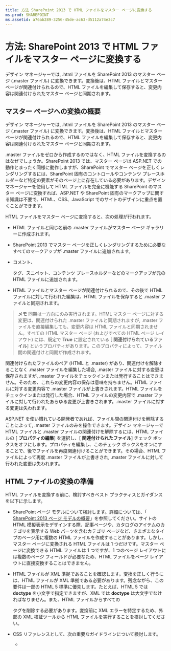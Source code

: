 ```yaml
---
title: 方法 SharePoint 2013 で HTML ファイルをマスター ページに変換する
ms.prod: SHAREPOINT
ms.assetid: a76ab289-3256-45de-ac63-d5112a74e3c7
---
```



# 方法: SharePoint 2013 で HTML ファイルをマスター ページに変換する
デザイン マネージャーでは, .html ファイルを SharePoint 2013 のマスター ページ (.master ファイル) に変換できます。変換後は、HTML ファイルとマスター ページが関連付けられるので、HTML ファイルを編集して保存すると、変更内容は関連付けられたマスター ページと同期されます。
## マスター ページへの変換の概要
<a name="Introduction"> </a>

デザイン マネージャーでは, .html ファイルを SharePoint 2013 のマスター ページ (.master ファイル) に変換できます。変換後は、HTML ファイルとマスター ページが関連付けられるので、HTML ファイルを編集して保存すると、変更内容は関連付けられたマスター ページと同期されます。
  
    
    
.master ファイルをゼロから作成するのではなく、HTML ファイルを変換するのはなぜでしょうか。SharePoint 2013 では、マスター ページは ASP.NET での動作とまったく同様に動作しますが、SharePoint でマスター ページを正しくレンダリングするには、SharePoint 固有のコントロールやコンテンツ プレースホルダーなど特定の要素がそのページ上に存在している必要があります。デザイン マネージャーを使用して HTML ファイルを完全に機能する SharePoint のマスター ページに変換すれば、ASP.NET や SharePoint 固有のマークアップに関する知識は不要で、HTML、CSS、JavaScript でのサイトのデザインに重点を置くことができます。
  
    
    
HTML ファイルをマスター ページに変換すると、次の処理が行われます。
  
    
    

- HTML ファイルと同じ名前の .master ファイルがマスター ページ ギャラリーに作成されます。
    
  
- SharePoint 2013 でマスター ページを正しくレンダリングするために必要なすべてのマークアップが .master ファイルに追加されます。
    
  
- コメント、 **<div>** タグ、スニペット、コンテンツ プレースホルダーなどのマークアップが元の HTML ファイルに追加されます。
    
  
- HTML ファイルとマスター ページが関連付けられるので、その後で HTML ファイルに対して行われた編集は、HTML ファイルを保存すると .master ファイルと同期されます。
    
  

> **メモ**
> 同期は一方向にのみ実行されます。HTML マスター ページに対する変更は、関連付けられた .master ファイルと同期されますが, .master ファイルを直接編集しても、変更内容は HTML ファイルと同期されません。すべての HTML マスター ページ (およびすべての HTML ページ レイアウト) には、既定で **True** に設定されている [ **関連付けられているファイル**] というプロパティがあります。このプロパティによって、ファイル間の関連付けと同期が作成されます。 
  
    
    

関連付けられたファイルのペア (HTML と .master) があり、関連付けを解除することなく .master ファイルを編集した場合, .master ファイルに対する変更は保存されますが, .master ファイルをチェックインまたは発行することはできません。そのため、これらの変更内容の保存は意味を持ちません。HTML ファイルに対する変更内容で .master ファイルが上書きされます。HTML ファイルをチェックインまたは発行した場合、HTML ファイルの変更内容で .master ファイルに対して行われたあらゆる変更が上書きされます。.master ファイルに対する変更は失われます。
  
    
    
ASP.NET を使い慣れている開発者であれば、ファイル間の関連付けを解除することによって, .master ファイルのみを操作できます。デザイン マネージャーで HTML ファイルと .master ファイルの関連付けを解除するには、HTML ファイルの [ **プロパティの編集**] を選択し、[ **関連付けられたファイル**] チェック ボックスをオフにします。プロパティを編集し、このチェック ボックスをオンにすることで、後でファイルを再度関連付けることができます。その場合、HTML ファイルによって再度 .master ファイルが上書きされ, .master ファイルに対して行われた変更は失われます。
  
    
    

## HTML ファイルの変換の準備
<a name="Prepare"> </a>

HTML ファイルを変換する前に、検討すべきベスト プラクティスとガイダンスを以下に示します。
  
    
    

- SharePoint ページ モデルについて検討します。詳細については、「 [SharePoint 2013 ページ モデルの概要](overview-of-the-sharepoint-2013-page-model.md)」を参照してください。サイトの HTML 模擬表示をデザインする際、記事ページや、カタログのアイテムのカテゴリを表示する Web パーツを含むカテゴリ ページなど、さまざまなタイプのページ用に複数の HTML ファイルを作成することがあります。しかし、マスター ページに変換される HTML ファイルは 1 つだけです。マスター ページに変換できる HTML ファイルは 1 つですが、1 つのページ レイアウトには複数のページ フィールドが必要なため、HTML ファイルをページ レイアウトに直接変換することはできません。
    
  
- HTML ファイルが XML 準拠であることを確認します。変換を正しく行うには、HTML ファイルが XML 準拠である必要があります。残念ながら、この要件は一部の HTML 5 標準に優先します。たとえば、HTML 5 では **doctype** を小文字で指定できますが、XML では **doctype** は大文字でなければなりません。また、HTML ファイルからすべての **<form>** タグを削除する必要があります。変換前に XML エラーを特定するため、外部の XML 検証ツールから HTML ファイルを実行することを検討してください。
    
  
- CSS リファレンスとして、次の重要なガイドラインについて検討します。
    
  - **<style>** ブロックを **<head>** タグ内に配置しないでください。これらのスタイルは変換時に削除されます。代わりに、HTML ファイルから外部の CSS ファイルにリンクしてください。
    
  
  - Web フォントを使用しない場合は、 `ms-design-css-conversion="no"` を **<CSS link>** タグに追加します。
    
  
  - **<body>**、 **<div>**、 **< img>** などの一般的な HTML タグへのスタイルの適用は慎重に行ってください。リボンを含む、SharePoint デザイン内のすべてのものが **<body>** タグ内に含まれます。通常、 **<body>** タグに適用するスタイルには、代わりに **<div id="s4-bodyContainer">** に適用することを検討してください。これは、SharePoint 2013 でページの本体に使用されるタグです。また、SharePoint 2013 では、使用する多くの画像が **<img>** タグに適用されるすべてのスタイルによって影響を受けます。
    
  
  - 多くのデザイナーは、クラスを **<ul>** および **<li>** 要素に適用することによって、ナビゲーションのスタイルを設定します。しかし、SharePoint 2013 では動的ナビゲーション コントロールが使用され、ユーザーはそれをスニペット ギャラリーからマスター ページに追加できます。SharePoint 2013 のナビゲーション コントロールに既定で適用されるスタイルは、上書きする必要があります。
    
  
- ファイルの命名に関する次の潜在的な問題について検討します。
    
  - Index.html と Index.htm がある場合、これらのファイルの .master ファイルは同じ名前になります。
    
  
  - Design/Index.html と Design/SubDesign/Index.html がある場合、これらのファイルはどちらもそれぞれ別個の .master ファイルに変換できますが、デザイン マネージャーのマスター ページの一覧ではどちらも Index.html として表示されます。両者を明確にするには、各ファイルの省略記号ボタンをクリックまたは選択して、フル パスを表示します。
    
  
- JavaScript ウィジェットを追加する場合は、 **<script>** 開始タグを単独で行に配置します。
    
  ```
  
<script>
(function( …

  ```


    次のように、同じ行に配置しないでください。
    


  ```
  
<Script> (function( …
  ```

- JQuery ライブラリへの参照 (外部参照) は **</head>** タグの前に配置する必要があります。
    
  

## HTML ファイルをマスター ページに変換する
<a name="Convert"> </a>

HTML ファイルを変換する前に、まず、HTML ファイルを含む、すべてのデザイン ファイルをアップロードする必要があります。詳細については、「 [[方法]: SharePoint 2013 マスター ページ ギャラリーへのネットワーク ドライブの割り当て](how-to-map-a-network-drive-to-the-sharepoint-2013-master-page-gallery.md)」を参照してください。
  
    
    

### HTML ファイルを .master ファイルに変換するには


1. 発行サイトに移動します。
    
  
2. ページの右上隅で [ **設定**] を選択し、[ **デザイン マネージャー**] を選択します。
    
  
3. デザイン マネージャーの左側のナビゲーション ウィンドウで、[ **マスター ページの編集**] を選択します。
    
  
4. [ **HTML ファイルを SharePoint マスター ページに変換**] を選択します。
    
  
5. [ **メディアの選択**] ダイアログ ボックスで、変換する HTML ファイルを参照して選択します。
    
    > **メモ**
      > デザイン ファイルをアップロードする場合は、1 つのデザインに関連付けられたすべてのファイルをマスター ページ ギャラリー内のそれぞれのフォルダーに保持する必要があります。デザイン フォルダーをマッピングされたネットワーク ドライブにコピーすると、マスター ページ ギャラリーには作成したすべてのフォルダー構造が維持されます。 
6. [ **挿入**] を選択します。
    
    ここで、SharePoint 2013 によって、HTML ファイルが同じ名前の .master ファイルに変換されます。
    
    デザイン マネージャーに HTML ファイルが表示され、[状態] 列には次の 2 つの状態のどちらかが表示されます。
    
  - エラー
    
  
  - **正常に変換されました**
    
  
7. [状態] 列のリンクをクリックして、ファイルをプレビューするか、マスター ページに関するエラーまたは警告を表示します。
    
    エラー
    
    エラーと警告への対応の詳細については、「 [SharePoint 2013 でページをプレビューしているときのエラーと警告を解決する方法](how-to-resolve-errors-and-warnings-when-previewing-a-page-in-sharepoint-2013.md)」を参照してください。
    
    さまざまなページを持つマスター ページのプレビューの詳細については、「 [方法: SharePoint 2013 デザイン マネージャーでプレビュー ページを変更する](how-to-change-the-preview-page-in-sharepoint-2013-design-manager.md)」を参照してください。
    
    プレビュー ページの右上隅には、[スニペット] リンクもあります。このリンクをクリックすると、スニペット ギャラリーが開きます。スニペット ギャラリーでは、デザインの静的コントロールまたは模擬表示コントロールを動的 SharePoint コントロールと置き換えることができます。詳細については、「 [SharePoint 2013 デザイン マネージャー スニペット](sharepoint-2013-design-manager-snippets.md)」を参照してください。
    
  
8. エラーを修正するには、HTML エディターを使用して、マッピングされたドライブ内の HTML ファイルを開いて編集することにより、サーバー上に直接置かれている HTML ファイルを編集します。HTML ファイルを保存するたびに、すべての変更内容が関連付けられた .master ファイルと同期されます。
    
  
9. マスター ページが正常にプレビューされた後は、HTML ファイルに **<div>** タグが追加されています。 **<div>** タグを表示するには、ページ下部までスクロールしなければならないことがあります。
    
    この **<div>** はメイン コンテンツ ブロックで、 **ContentPlaceHolderMain** というコンテンツ プレースホルダー内に置かれます。実行時に閲覧者がサイトを参照してページを要求すると、このコンテンツ プレースホルダーには、一致するコンテンツ領域内にコンテンツを含むページ レイアウトのコンテンツが設定されます。この **<div>** は、マスター ページ上にページ レイアウトを表示させる場所に位置付ける必要があります。
    
    HTML ファイルにページ本体の静的コンテンツまたは模擬表示コンテンツが含まれる場合、ここでその静的コンテンツを HTML マスター ページから削除して、ページ レイアウト、ページ フィールド コントロール、スニペット、表示テンプレートなど、SharePoint ページ モデルの他の要素にこれらのスタイルを適用するプロセスを開始します。たとえば、「 [[方法]: SharePoint 2013 でページ レイアウトを作成する方法](how-to-create-a-page-layout-in-sharepoint-2013.md)」を参照してください。
    
  

## 変換後の HTML ファイルの理解
<a name="Understand"> </a>

HTML ファイルをマスター ページに変換すると、多数のマークアップ行が HTML ファイルに追加されます。このマークアップの大部分は無視しても問題はなく、ブラウザーでソースを表示したときにサイトの最終的なマークアップに表示されませんが、HTML ファイルを SharePoint が実際に使用する .master ファイルに変換する上では、このマークアップは重要です。HTML ファイルに対する変更を保存するたびに、この SharePoint マークアップにより、関連付けられた .master ファイルに対して同じ変更をバックグラウンドで行うことができます。
  
    
    
追加されるマークアップには、 **<head>** タグの前または中に含まれるタグ、スニペット、コンテンツ プレースホルダーなどがあります。大部分のマークアップは、コメント タグに囲まれていますが、HTML ファイルに対する変更を保存するたびに、その中の ASP.NET マークアップを使用できるよう、変換プロセスによってコメントが取り除かれます。
  
    
    

### マークアップの種類

HTML ファイルに追加されるマークアップの種類の分類を以下に示します。
  
    
    

- **ドキュメント プロパティ** - **<mso>** タグには、ファイル自体と, .master ファイルへの変換を正常に行うために必要ないくつかのプロパティに関する情報などの SharePoint メタデータが含まれます。
    
  ```HTML
  
<mso:CustomDocumentProperties>
<mso:HtmlDesignFromMaster msdt:dt="string"></mso:HtmlDesignFromMaster>
<mso:HtmlDesignStatusAndPreview msdt:dt="string">http://[server_name]/sites/PubSite/_catalogs/masterpage/[site_name]/index.html, Conversion successful.</mso:HtmlDesignStatusAndPreview>
<mso:ContentTypeId msdt:dt="string">0x0101000F1C8B9E0EB4BE489F09807B2C53288F0054AD6EF48B9F7B45A142F8173F171BD10003D357F861E29844953D5CAA1D4D8A3A0084F0F9C7FCB65541A59990D173DA60FA</mso:ContentTypeId>
<mso:HtmlDesignAssociated msdt:dt="string">1</mso:HtmlDesignAssociated>
<mso:HtmlDesignConversionSucceeded msdt:dt="string">True</mso:HtmlDesignConversionSucceeded>
</mso:CustomDocumentProperties>
  ```

- **SharePoint 名前空間登録** - **<SPM>** タグ ("SharePoint マークアップ") により、SharePoint 名前空間を登録する行が追加されます。
    
  ```HTML
  
<!--SPM:<%@Register Tagprefix="SharePoint" Namespace="Microsoft.SharePoint.WebControls" Assembly="Microsoft.SharePoint, Version=15.0.0.0, Culture=neutral, PublicKeyToken=71e9bce111e9429c"%>-->
        <!--SPM:<%@Register Tagprefix="WebPartPages" Namespace="Microsoft.SharePoint.WebPartPages" Assembly="Microsoft.SharePoint, Version=15.0.0.0, Culture=neutral, PublicKeyToken=71e9bce111e9429c"%>-->
  ```

- **コメント** - **<CS>** および **<CE>** ("コメント開始" と "コメント終了") タグは、変換プロセスで無視されます。これらのタグは、マークアップ行の解析に役立ちます。
    
  ```HTML
  
<!--CS: Start Page Head Contents Snippet-->
…
<!--CE: End Page Head Contents Snippet-->

  <!--CS: Start Ribbon Snippet-->
…
<!--CE: End Ribbon Snippet-->

<!--CS: Start PlaceHolderMain Snippet-->
…
<!--CE: End PlaceHolderMain Snippet-->
  ```

- **スニペット** - **<MS>** および **<ME>** ("マークアップ開始" と "マークアップ終了") タグには、SharePoint コントロールまたはスニペットの開始と終了が含まれます。スニペットとは、SharePoint 機能をページに追加する SharePoint コントロールです。スニペット ギャラリーを使用して、ユーザー自身でスニペットを追加できます。詳細については、「 [SharePoint 2013 デザイン マネージャー スニペット](sharepoint-2013-design-manager-snippets.md)」を参照してください。
    
  ```HTML
  
<!--MS:<SharePoint:RobotsMetaTag runat="server">-->
        <!--ME:</SharePoint:RobotsMetaTag>-->
        <!--MS:<SharePoint:PageTitle runat="server">-->
            <!--MS:<asp:ContentPlaceHolder id="PlaceHolderPageTitle" runat="server">-->
                <!--MS:<SharePoint:ProjectProperty Property="Title" runat="server">-->
                <!--ME:</SharePoint:ProjectProperty>-->
            <!--ME:</asp:ContentPlaceHolder>-->
        <!--ME:</SharePoint:PageTitle>-->
        <!--MS:<SharePoint:StartScript runat="server">-->
        <!--ME:</SharePoint:StartScript>-->
        <!--MS:<SharePoint:CssLink runat="server" Version="15">-->
        <!--ME:</SharePoint:CssLink>-->
        <!--MS:<SharePoint:CacheManifestLink runat="server">-->
        <!--ME:</SharePoint:CacheManifestLink>-->
        <!--MS:<SharePoint:PageRenderMode runat="server" RenderModeType="Standard">-->
        <!--ME:</SharePoint:PageRenderMode>-->
        <!--MS:<SharePoint:ScriptLink language="javascript" name="core.js" OnDemand="true" runat="server" Localizable="false">-->
        <!--ME:</SharePoint:ScriptLink>-->
        <!--MS:<SharePoint:ScriptLink language="javascript" name="menu.js" OnDemand="true" runat="server" Localizable="false">-->
        <!--ME:</SharePoint:ScriptLink>-->
        <!--MS:<SharePoint:ScriptLink language="javascript" name="callout.js" OnDemand="true" runat="server" Localizable="false">-->
        <!--ME:</SharePoint:ScriptLink>-->
        <!--MS:<SharePoint:ScriptLink language="javascript" name="sharing.js" OnDemand="true" runat="server" Localizable="false">-->
        <!--ME:</SharePoint:ScriptLink>-->
        <!--MS:<SharePoint:ScriptLink language="javascript" name="suitelinks.js" OnDemand="true" runat="server" Localizable="false">-->
        <!--ME:</SharePoint:ScriptLink>-->
        <!--MS:<SharePoint:CustomJSUrl runat="server">-->
        <!--ME:</SharePoint:CustomJSUrl>-->
        <!--MS:<SharePoint:SoapDiscoveryLink runat="server">-->
        <!--ME:</SharePoint:SoapDiscoveryLink>-->
        <!--MS:<SharePoint:AjaxDelta id="DeltaPlaceHolderAdditionalPageHead" Container="false" runat="server">-->
            <!--MS:<asp:ContentPlaceHolder id="PlaceHolderAdditionalPageHead" runat="server">-->
            <!--ME:</asp:ContentPlaceHolder>-->
            <!--MS:<SharePoint:DelegateControl runat="server" ControlId="AdditionalPageHead" AllowMultipleControls="true">-->
            <!--ME:</SharePoint:DelegateControl>-->
            <!--MS:<asp:ContentPlaceHolder id="PlaceHolderBodyAreaClass" runat="server">-->
            <!--ME:</asp:ContentPlaceHolder>-->
        <!--ME:</SharePoint:AjaxDelta>-->
        <!--MS:<SharePoint:CssRegistration Name="Themable/corev15.css" runat="server">-->
        <!--ME:</SharePoint:CssRegistration>-->
        <!--MS:<SharePoint:AjaxDelta id="DeltaSPWebPartManager" runat="server">-->
            <!--MS:<WebPartPages:SPWebPartManager runat="server">-->
            <!--ME:</WebPartPages:SPWebPartManager>-->
        <!--ME:</SharePoint:AjaxDelta>-->
  ```

- **プレビュー ブロック** - **<PS>** および **<PE>** ("プレビュー開始" と "プレビュー終了") タグは、設計時のプレビューにのみ影響を与えるため編集する必要がない HTML コードのセクションを囲みます。これらのプレビュー セクションは、SharePoint コントロールまたはスニペットの挿入時のスナップショットです。プレビューを使用することによって、クライアント側の HTML エディターで HTML ファイルに対してより有効に作業できるようになります。ただし、そのプレビューでコンテンツまたはスタイル設定を変更しても、SharePoint が最終的に使用する .master ファイルに対する効果は長続きしません。スニペットにスタイルを設定するには、SharePoint スタイルを指定し、独自のカスタム CSS で上書きする必要があります。
    
  ```HTML
  
<!--PS: Start of READ-ONLY PREVIEW (do not modify) -->
<div class="DefaultContentBlock" style="background:rgb(0, 114, 198); color:white; width:100%; padding:8px; height:64px; overflow:hidden;">The SharePoint ribbon will be here when your file is either previewed on or applied to your site.</div>
<!--PE: End of READ-ONLY PREVIEW -->
  ```

- **SharePoint ID** - 変換時に HTML ファイルに追加されるスニペットのうち 2 つ (Page Head Contents スニペットと SharePoint Ribbon) には、SharePoint ID、すなわち SID (それぞれ 00 と 02) が関連付けられています。これらの ID を使用して、スニペットを短縮し、ページ内の HTML を読みやすくすることができます。
    
  ```HTML
  
<!--SID:00 -->

<!--SID:02 {Ribbon}-->
  ```


### 追加されるスニペット

HTML ファイルに追加されるスニペットのうち 2 つについて理解することが重要です。これらのスニペットは変換時に自動的に追加されますが、スニペット ギャラリーから追加することはできません。
  
    
    

- **Ribbon** - コンテンツ作成者がページを作成し、SharePoint サイトにコンテンツを作成できるようにするには、マスター ページにリボンと SharePoint 2013 で新たに導入された "スィート ナビゲーション" が必要です。リボンはセキュリティトリミング スニペットに含まれるため、閲覧者がサイトを参照すると、リボンは認証されたユーザーにのみ表示され、匿名ユーザーには表示されません。リボンをページ上のさまざまな位置に移動したり、既定の CSS クラスを上書きしてスタイルを設定したりできますが、リボン内に含まれる ([サイト操作] メニューなどの) コンポーネントを移動したり、並べ替えたりすることはお勧めしません。
    
  ```HTML
  
<!--MS:<SharePoint:SPSecurityTrimmedControl runat="server" AuthenticationRestrictions="AnonymousUsersOnly">-->
<!--MS:<wssucw:Welcome runat="server" EnableViewState="false">-->
<!--ME:</wssucw:Welcome>-->
<!--ME:</SharePoint:SPSecurityTrimmedControl>-->
  ```

- **ContentPlaceHolderMain** - 変換プロセスによって、 **<div id="s4-bodyContainer">** タグの一番下、終了 **</body>** タグの前に、 **PlaceHolderMain** というコンテンツ プレースホルダーが挿入されます。このスニペットの内側は境界線が黒く、黄色い **<div>** で、HTML エディターのデザイン ビューまたはデザイン マネージャーのサーバー側プレビューに表示されます。
    
    この **<div>** は、ページ レイアウトとページで指定されたコンテンツが表示される領域を表します。 **PlaceHolderMain** スニペットをページ レイアウトによって設定されるマスター ページ内の場所、つまりサイトのすべてのページで同じというわけではないサイト デザインの領域に移動する必要があります。
    


  ```HTML
  
<!--CS: Start PlaceHolderMain Snippet-->
                    <!--SPM:<%@Register Tagprefix="SharePoint" Namespace="Microsoft.SharePoint.WebControls" Assembly="Microsoft.SharePoint, Version=15.0.0.0, Culture=neutral, PublicKeyToken=71e9bce111e9429c"%>-->
                    <!--MS:<SharePoint:AjaxDelta ID="DeltaPlaceHolderMain" IsMainContent="true" runat="server">-->
                        <!--MS:<asp:ContentPlaceHolder ID="PlaceHolderMain" runat="server">-->
                            <div class="DefaultContentBlock" style="border:medium black solid; background:yellow; color:black; margin:20px; padding:10px;">
            This div, which you should delete, represents the content area that your Page Layouts and pages will fill. Design your Master Page around this content placeholder.
        
                            </div>
                        <!--ME:</asp:ContentPlaceHolder>-->
                    <!--ME:</SharePoint:AjaxDelta>-->
                    <!--CE: End PlaceHolderMain Snippet-->
  ```


## 例
<a name="Reference"> </a>

マスター ページへの変換後に HTML ファイルに追加されるマークアップの例を以下に示します。
  
    
    

### <head> タグに追加されるマークアップ


```HTML

<head>
        <meta http-equiv="X-UA-Compatible" content="IE=10" />
        <!--CS: Start Page Head Contents Snippet-->
        <!--SPM:<%@Register Tagprefix="SharePoint" Namespace="Microsoft.SharePoint.WebControls" Assembly="Microsoft.SharePoint, Version=15.0.0.0, Culture=neutral, PublicKeyToken=71e9bce111e9429c"%>-->
        <!--SPM:<%@Register Tagprefix="WebPartPages" Namespace="Microsoft.SharePoint.WebPartPages" Assembly="Microsoft.SharePoint, Version=15.0.0.0, Culture=neutral, PublicKeyToken=71e9bce111e9429c"%>-->
        <!--SID:00 -->
        <meta name="GENERATOR" content="Microsoft SharePoint" />
        <meta http-equiv="Content-type" content="text/html; charset=utf-8" />
        <meta http-equiv="Expires" content="0" />
        <!--MS:<SharePoint:RobotsMetaTag runat="server">-->
        <!--ME:</SharePoint:RobotsMetaTag>-->
        <!--MS:<SharePoint:PageTitle runat="server">-->
            <!--MS:<asp:ContentPlaceHolder id="PlaceHolderPageTitle" runat="server">-->
                <!--MS:<SharePoint:ProjectProperty Property="Title" runat="server">-->
                <!--ME:</SharePoint:ProjectProperty>-->
            <!--ME:</asp:ContentPlaceHolder>-->
        <!--ME:</SharePoint:PageTitle>-->
        <!--MS:<SharePoint:StartScript runat="server">-->
        <!--ME:</SharePoint:StartScript>-->
        <!--MS:<SharePoint:CssLink runat="server" Version="15">-->
        <!--ME:</SharePoint:CssLink>-->
        <!--MS:<SharePoint:CacheManifestLink runat="server">-->
        <!--ME:</SharePoint:CacheManifestLink>-->
        <!--MS:<SharePoint:PageRenderMode runat="server" RenderModeType="Standard">-->
        <!--ME:</SharePoint:PageRenderMode>-->
        <!--MS:<SharePoint:ScriptLink language="javascript" name="core.js" OnDemand="true" runat="server" Localizable="false">-->
        <!--ME:</SharePoint:ScriptLink>-->
        <!--MS:<SharePoint:ScriptLink language="javascript" name="menu.js" OnDemand="true" runat="server" Localizable="false">-->
        <!--ME:</SharePoint:ScriptLink>-->
        <!--MS:<SharePoint:ScriptLink language="javascript" name="callout.js" OnDemand="true" runat="server" Localizable="false">-->
        <!--ME:</SharePoint:ScriptLink>-->
        <!--MS:<SharePoint:ScriptLink language="javascript" name="sharing.js" OnDemand="true" runat="server" Localizable="false">-->
        <!--ME:</SharePoint:ScriptLink>-->
        <!--MS:<SharePoint:ScriptLink language="javascript" name="suitelinks.js" OnDemand="true" runat="server" Localizable="false">-->
        <!--ME:</SharePoint:ScriptLink>-->
        <!--MS:<SharePoint:CustomJSUrl runat="server">-->
        <!--ME:</SharePoint:CustomJSUrl>-->
        <!--MS:<SharePoint:SoapDiscoveryLink runat="server">-->
        <!--ME:</SharePoint:SoapDiscoveryLink>-->
        <!--MS:<SharePoint:AjaxDelta id="DeltaPlaceHolderAdditionalPageHead" Container="false" runat="server">-->
            <!--MS:<asp:ContentPlaceHolder id="PlaceHolderAdditionalPageHead" runat="server">-->
            <!--ME:</asp:ContentPlaceHolder>-->
            <!--MS:<SharePoint:DelegateControl runat="server" ControlId="AdditionalPageHead" AllowMultipleControls="true">-->
            <!--ME:</SharePoint:DelegateControl>-->
            <!--MS:<asp:ContentPlaceHolder id="PlaceHolderBodyAreaClass" runat="server">-->
            <!--ME:</asp:ContentPlaceHolder>-->
        <!--ME:</SharePoint:AjaxDelta>-->
        <!--MS:<SharePoint:CssRegistration Name="Themable/corev15.css" runat="server">-->
        <!--ME:</SharePoint:CssRegistration>-->
        <!--MS:<SharePoint:AjaxDelta id="DeltaSPWebPartManager" runat="server">-->
            <!--MS:<WebPartPages:SPWebPartManager runat="server">-->
            <!--ME:</WebPartPages:SPWebPartManager>-->
        <!--ME:</SharePoint:AjaxDelta>-->
        <!--CE: End Page Head Contents Snippet-->
        <meta http-equiv="Content-Type" content="text/html; charset=utf-8" />
        <!--DC:Business Solutions-->
        <link rel="stylesheet" href="css/style.css" type="text/css" charset="utf-8" />
        <!--[if lte IE 7]>
  <link rel="stylesheet" href="css/ie.css" type="text/css" charset="utf-8"/> 
 <![endif]-->
        <!--[if gte mso 9]><xml>
<mso:CustomDocumentProperties>
<mso:HtmlDesignFromMaster msdt:dt="string"></mso:HtmlDesignFromMaster>
<mso:HtmlDesignStatusAndPreview msdt:dt="string">http://[server_name]/sites/PubSite/_catalogs/masterpage/[site_name]/index.html, Conversion successful.</mso:HtmlDesignStatusAndPreview>
<mso:ContentTypeId msdt:dt="string">0x0101000F1C8B9E0EB4BE489F09807B2C53288F0054AD6EF48B9F7B45A142F8173F171BD10003D357F861E29844953D5CAA1D4D8A3A0084F0F9C7FCB65541A59990D173DA60FA</mso:ContentTypeId>
<mso:HtmlDesignAssociated msdt:dt="string">1</mso:HtmlDesignAssociated>
<mso:HtmlDesignConversionSucceeded msdt:dt="string">True</mso:HtmlDesignConversionSucceeded>
</mso:CustomDocumentProperties>
</xml><![endif]-->
    </head>

```


### 開始 <body> タグの後に追加されるマークアップ


#### Ribbon スニペット


```HTML

<!--CS: Start Ribbon Snippet-->
        <!--SPM:<%@Register Tagprefix="SharePoint" Namespace="Microsoft.SharePoint.WebControls" Assembly="Microsoft.SharePoint, Version=15.0.0.0, Culture=neutral, PublicKeyToken=71e9bce111e9429c"%>-->
        <!--SPM:<%@Register Tagprefix="wssucw" TagName="Welcome" Src="~/_controltemplates/15/Welcome.ascx"%>-->
        <!--MS:<SharePoint:SPSecurityTrimmedControl runat="server" HideFromSearchCrawler="true" EmitDiv="true">-->
            <div id="TurnOnAccessibility" style="display:none" class="s4-notdlg noindex">
                <a id="linkTurnOnAcc" href="#" class="ms-accessible ms-acc-button" onclick="SetIsAccessibilityFeatureEnabled(true);UpdateAccessibilityUI();document.getElementById('linkTurnOffAcc').focus();return false;">
                    <!--MS:<SharePoint:EncodedLiteral runat="server" text="&amp;lt;%$Resources:wss,master_turnonaccessibility%&amp;gt;" EncodeMethod="HtmlEncode">-->
                    <!--ME:</SharePoint:EncodedLiteral>-->
                </a>
            </div>
            <div id="TurnOffAccessibility" style="display:none" class="s4-notdlg noindex">
                <a id="linkTurnOffAcc" href="#" class="ms-accessible ms-acc-button" onclick="SetIsAccessibilityFeatureEnabled(false);UpdateAccessibilityUI();document.getElementById('linkTurnOnAcc').focus();return false;">
                    <!--MS:<SharePoint:EncodedLiteral runat="server" text="&amp;lt;%$Resources:wss,master_turnoffaccessibility%&amp;gt;" EncodeMethod="HtmlEncode">-->
                    <!--ME:</SharePoint:EncodedLiteral>-->
                </a>
            </div>
        <!--ME:</SharePoint:SPSecurityTrimmedControl>-->
        <div id="ms-designer-ribbon">
            <!--SID:02 {Ribbon}-->
            <!--PS: Start of READ-ONLY PREVIEW (do not modify) --><div class="DefaultContentBlock" style="background:rgb(0, 114, 198); color:white; width:100%; padding:8px; height:64px; overflow:hidden;">The SharePoint ribbon will be here when your file is either previewed on or applied to your site.</div><!--PE: End of READ-ONLY PREVIEW -->
        </div>
        <!--MS:<SharePoint:SPSecurityTrimmedControl runat="server" AuthenticationRestrictions="AnonymousUsersOnly">-->
            <!--MS:<wssucw:Welcome runat="server" EnableViewState="false">-->
            <!--ME:</wssucw:Welcome>-->
        <!--ME:</SharePoint:SPSecurityTrimmedControl>-->
        <!--CE: End Ribbon Snippet-->

```


#### 2 つの SharePoint <div> タグ


```HTML

<div id="s4-workspace">
            <div id="s4-bodyContainer">

```


### 終了 </body> タグと 2 つの終了 </div> タグの前に追加されるマークアップ


```HTML

<div data-name="ContentPlaceHolderMain">
                    <!--CS: Start PlaceHolderMain Snippet-->
                    <!--SPM:<%@Register Tagprefix="SharePoint" Namespace="Microsoft.SharePoint.WebControls" Assembly="Microsoft.SharePoint, Version=15.0.0.0, Culture=neutral, PublicKeyToken=71e9bce111e9429c"%>-->
                    <!--MS:<SharePoint:AjaxDelta ID="DeltaPlaceHolderMain" IsMainContent="true" runat="server">-->
                        <!--MS:<asp:ContentPlaceHolder ID="PlaceHolderMain" runat="server">-->
                            <div class="DefaultContentBlock" style="border:medium black solid; background:yellow; color:black; margin:20px; padding:10px;">
            This div, which you should delete, represents the content area that your Page Layouts and pages will fill. Design your Master Page around this content placeholder.
        
                            </div>
                        <!--ME:</asp:ContentPlaceHolder>-->
                    <!--ME:</SharePoint:AjaxDelta>-->
                    <!--CE: End PlaceHolderMain Snippet-->
                </div>

```


## その他の技術情報
<a name="Additional"> </a>


-  [SharePoint 2013 のデザイン マネージャーの概要](overview-of-design-manager-in-sharepoint-2013.md)
    
  
-  [[方法]: SharePoint 2013 でページ レイアウトを作成する方法](how-to-create-a-page-layout-in-sharepoint-2013.md)
    
  
-  [SharePoint 2013 デザイン マネージャー スニペット](sharepoint-2013-design-manager-snippets.md)
    
  

